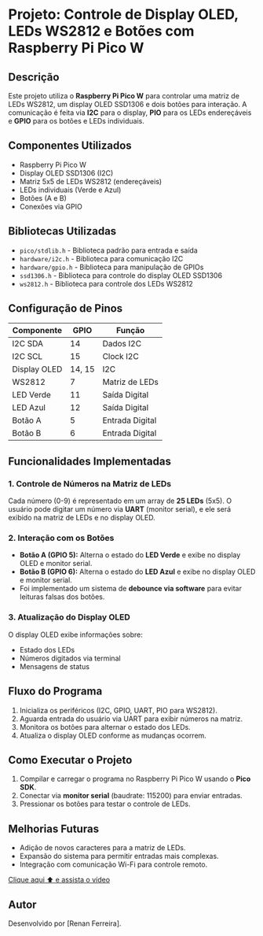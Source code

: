# Projeto: Controle de Display OLED, LEDs WS2812 e Botões com Raspberry Pi Pico W

## Descrição
Este projeto utiliza o **Raspberry Pi Pico W** para controlar uma matriz de LEDs WS2812, um display OLED SSD1306 e dois botões para interação. A comunicação é feita via **I2C** para o display, **PIO** para os LEDs endereçáveis e **GPIO** para os botões e LEDs individuais.

## Componentes Utilizados
- Raspberry Pi Pico W
- Display OLED SSD1306 (I2C)
- Matriz 5x5 de LEDs WS2812 (endereçáveis)
- LEDs individuais (Verde e Azul)
- Botões (A e B)
- Conexões via GPIO

## Bibliotecas Utilizadas
- `pico/stdlib.h` - Biblioteca padrão para entrada e saída
- `hardware/i2c.h` - Biblioteca para comunicação I2C
- `hardware/gpio.h` - Biblioteca para manipulação de GPIOs
- `ssd1306.h` - Biblioteca para controle do display OLED SSD1306
- `ws2812.h` - Biblioteca para controle dos LEDs WS2812

## Configuração de Pinos
| Componente     | GPIO | Função |
|---------------|------|---------|
| I2C SDA      | 14   | Dados I2C |
| I2C SCL      | 15   | Clock I2C |
| Display OLED | 14, 15 | I2C |
| WS2812       | 7    | Matriz de LEDs |
| LED Verde    | 11   | Saída Digital |
| LED Azul     | 12   | Saída Digital |
| Botão A     | 5    | Entrada Digital |
| Botão B     | 6    | Entrada Digital |

## Funcionalidades Implementadas
### 1. Controle de Números na Matriz de LEDs
Cada número (0-9) é representado em um array de **25 LEDs** (5x5). O usuário pode digitar um número via **UART** (monitor serial), e ele será exibido na matriz de LEDs e no display OLED.

### 2. Interação com os Botões
- **Botão A (GPIO 5):** Alterna o estado do **LED Verde** e exibe no display OLED e monitor serial.
- **Botão B (GPIO 6):** Alterna o estado do **LED Azul** e exibe no display OLED e monitor serial.
- Foi implementado um sistema de **debounce via software** para evitar leituras falsas dos botões.

### 3. Atualização do Display OLED
O display OLED exibe informações sobre:
- Estado dos LEDs
- Números digitados via terminal
- Mensagens de status

## Fluxo do Programa
1. Inicializa os periféricos (I2C, GPIO, UART, PIO para WS2812).
2. Aguarda entrada do usuário via UART para exibir números na matriz.
3. Monitora os botões para alternar o estado dos LEDs.
4. Atualiza o display OLED conforme as mudanças ocorrem.

## Como Executar o Projeto
1. Compilar e carregar o programa no Raspberry Pi Pico W usando o **Pico SDK**.
2. Conectar via **monitor serial** (baudrate: 115200) para enviar entradas.
3. Pressionar os botões para testar o controle de LEDs.

## Melhorias Futuras
- Adição de novos caracteres para a matriz de LEDs.
- Expansão do sistema para permitir entradas mais complexas.
- Integração com comunicação Wi-Fi para controle remoto.

[Clique aqui ⬆️ e assista o vídeo](https://youtu.be/rgaA_7l4PSY)

## Autor
Desenvolvido por [Renan Ferreira].

